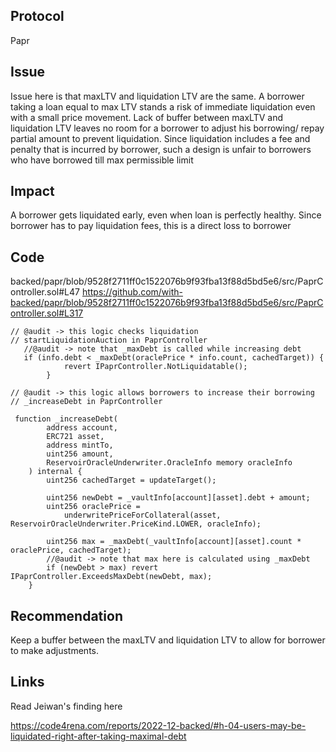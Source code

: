 ## Protocol

Papr

## Issue

Issue here is that maxLTV and liquidation LTV are the same. A borrower taking a loan equal to max LTV stands a risk of immediate liquidation even with a small price movement. Lack of buffer between maxLTV and liquidation LTV leaves no room for a borrower to adjust his borrowing/ repay partial amount to prevent liquidation. Since liquidation includes a fee and penalty that is incurred by borrower, such a design is unfair to borrowers who have borrowed till max permissible limit

## Impact

A borrower gets liquidated early, even when loan is perfectly healthy. Since borrower has to pay liquidation fees, this is a direct loss to borrower

## Code

backed/papr/blob/9528f2711ff0c1522076b9f93fba13f88d5bd5e6/src/PaprController.sol#L47
https://github.com/with-backed/papr/blob/9528f2711ff0c1522076b9f93fba13f88d5bd5e6/src/PaprController.sol#L317

```
// @audit -> this logic checks liquidation
// startLiquidationAuction in PaprController
   //@audit -> note that _maxDebt is called while increasing debt
   if (info.debt < _maxDebt(oraclePrice * info.count, cachedTarget)) {
            revert IPaprController.NotLiquidatable();
        }

// @audit -> this logic allows borrowers to increase their borrowing
// _increaseDebt in PaprController

 function _increaseDebt(
        address account,
        ERC721 asset,
        address mintTo,
        uint256 amount,
        ReservoirOracleUnderwriter.OracleInfo memory oracleInfo
    ) internal {
        uint256 cachedTarget = updateTarget();

        uint256 newDebt = _vaultInfo[account][asset].debt + amount;
        uint256 oraclePrice =
            underwritePriceForCollateral(asset, ReservoirOracleUnderwriter.PriceKind.LOWER, oracleInfo);

        uint256 max = _maxDebt(_vaultInfo[account][asset].count * oraclePrice, cachedTarget);
        //@audit -> note that max here is calculated using _maxDebt
        if (newDebt > max) revert IPaprController.ExceedsMaxDebt(newDebt, max);
    }

```

## Recommendation

Keep a buffer between the maxLTV and liquidation LTV to allow for borrower to make adjustments.

## Links

Read Jeiwan's finding here

https://code4rena.com/reports/2022-12-backed/#h-04-users-may-be-liquidated-right-after-taking-maximal-debt
